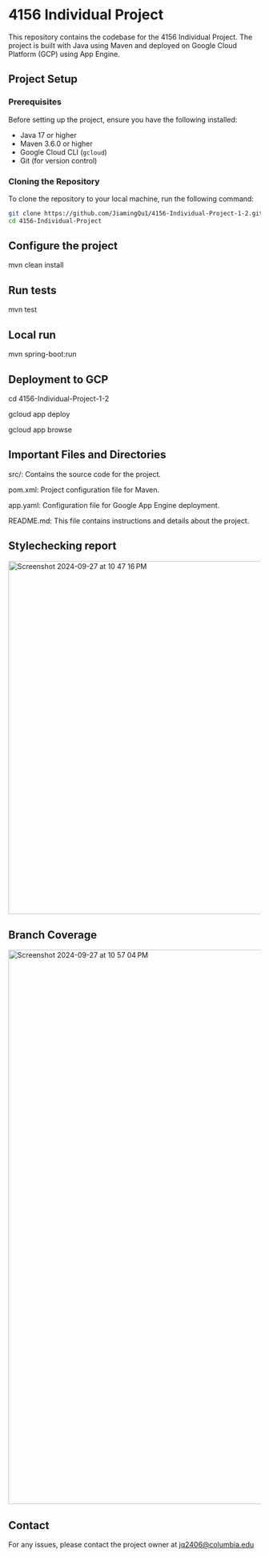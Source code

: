 # 4156 Individual Project

This repository contains the codebase for the 4156 Individual Project. The project is built with Java using Maven and deployed on Google Cloud Platform (GCP) using App Engine.

## Project Setup

### Prerequisites

Before setting up the project, ensure you have the following installed:

- Java 17 or higher
- Maven 3.6.0 or higher
- Google Cloud CLI (`gcloud`)
- Git (for version control)

### Cloning the Repository

To clone the repository to your local machine, run the following command:

```bash
git clone https://github.com/JiamingQu1/4156-Individual-Project-1-2.git
cd 4156-Individual-Project
```

## Configure the project

mvn clean install

## Run tests

mvn test

## Local run

mvn spring-boot:run

## Deployment to GCP

cd 4156-Individual-Project-1-2

gcloud app deploy

gcloud app browse

## Important Files and Directories

src/: Contains the source code for the project.

pom.xml: Project configuration file for Maven.

app.yaml: Configuration file for Google App Engine deployment.

README.md: This file contains instructions and details about the project.


## Stylechecking report
<img width="705" alt="Screenshot 2024-09-27 at 10 47 16 PM" src="https://github.com/user-attachments/assets/152f8cfb-0395-4173-b988-cc63136ed1e6">

## Branch Coverage
<img width="1107" alt="Screenshot 2024-09-27 at 10 57 04 PM" src="https://github.com/user-attachments/assets/5d0e37ec-b00a-4da8-a67b-2eb5d4b61406">


## Contact

For any issues, please contact the project owner at jq2406@columbia.edu


  


